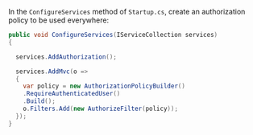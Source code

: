 In the `ConfigureServices` method of `Startup.cs`, create an authorization policy to be used everywhere:

```csharp
public void ConfigureServices(IServiceCollection services)
{

  services.AddAuthorization();

  services.AddMvc(o =>
  {
    var policy = new AuthorizationPolicyBuilder()
    .RequireAuthenticatedUser()
    .Build();
    o.Filters.Add(new AuthorizeFilter(policy));
  });
}
```

